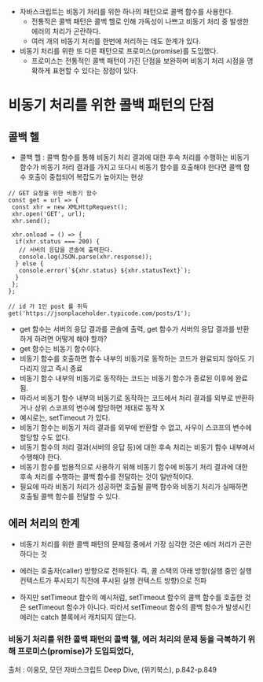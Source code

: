 * 자바스크립트는 비동기 처리를 위한 하나의 패턴으로 콜백 함수를 사용한다.
  * 전통적은 콜백 패턴은 콜백 헬로 인해 가독성이 나쁘고 비동기 처리 중 발생한 에러의 처리가 곤란하다.
  * 여러 개의 비동기 처리를 한번에 처리하는 데도 한계가 있다.
* 비동기 처리를 위한 또 다른 패턴으로 프로미스(promise)를 도입했다.
  * 프로미스는 전통적인 콜백 패턴이 가진 단점을 보완하며 비동기 처리 시점을 명확하게 표현할 수 있다는 장점이 있다.

# 비동기 처리를 위한 콜백 패턴의 단점
## 콜백 헬

* 콜백 헬 : 콜백 함수를 통해 비동기 처리 결과에 대한 후속 처리를 수행하는 비동기 함수가 비동기 처리 결과를 가지고 또다시 비동기 함수를 호출해야 한다면 콜백 함수 호출이 중첩되어 복잡도가 높아지는 현상

~~~
// GET 요청을 위한 비동기 함수
const get = url => {
 const xhr = new XMLHttpRequest();
 xhr.open('GET', url);
 xhr.send();
 
 xhr.onload = () => {
  if(xhr.status === 200) {
   // 서버의 응답을 콘솔에 출력한다.
   console.log(JSON.parse(xhr.response));
  } else {
   console.error(`${xhr.status} ${xhr.statusText}`);
  }
 };
};

// id 가 1인 post 를 취득
get('https://jsonplaceholder.typicode.com/posts/1');
~~~

* get 함수는 서버의 응답 결과를 콘솔에 출력, get 함수가 서버의 응답 결과를 반환하게 하려면 어떻게 해야 할까?
* get 함수는 비동기 함수이다.
 * 비동기 함수를 호출하면 함수 내부의 비동기로 동작하는 코드가 완료되지 않아도 기다리지 않고 즉시 종료
 * 비동기 함수 내부의 비동기로 동작하는 코드는 비동기 함수가 종료된 이후에 완료됨.
 * 따라서 비동기 함수 내부의 비동기로 동작하는 코드에서 처리 결과를 외부로 반환하거나 상위 스코프의 변수에 할당하면 제대로 동작 X
 * 예시로는, setTimeout 가 있다.
* 비동기 함수는 비동기 처리 결과를 외부에 반환할 수 없고, 사우이 스코프의 변수에 할당할 수도 없다.
 * 비동기 함수의 처리 결과(서버의 응답 등)에 대한 후속 처리는 비동기 함수 내부에서 수행해야 한다.
 * 비동기 함수를 범용적으로 사용하기 위해 비동기 함수에 비동기 처리 결과에 대한 후속 처리를 수행하는 콜백 함수를 전달하는 것이 일반적이다.
 * 필요에 따라 비동기 처리가 성공하면 호출될 콜백 함수와 비동기 처리가 실패하면 호출될 콜백 함수를 전달할 수 있다.

## 에러 처리의 한계

* 비동기 처리를 위한 콜백 패턴의 문제점 중에서 가장 심각한 것은 에러 처리가 곤란하다는 것
 * 에러는 호출자(caller) 방향으로 전파된다. 즉, 콜 스택의 아래 방향(실행 중인 실행 컨텍스트가 푸시되기 직전에 푸시된 실행 컨텍스트 방향)으로 전파

* 하지만 setTimeout 함수의 예시처럼, setTimeout 함수의 콜백 함수를 호출한 것은 setTimeout 함수가 아니다. 따라서 setTimeout 함수의 콜백 함수가 발생시킨 에러는 catch 블록에서 캐치되지 않는다.

### 비동기 처리를 위한 콜백 패턴의 콜백 헬, 에러 처리의 문제 등을 극복하기 위해 프로미스(promise)가 도입되었다,


출처 : 이웅모, 모던 자바스크립트 Deep Dive, (위키북스), p.842-p.849
